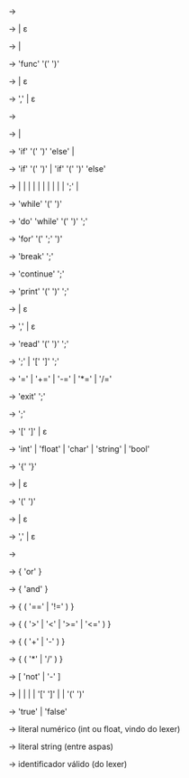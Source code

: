 <Program>           → <GlobalDeclarationList>

<GlobalDeclarationList> → <GlobalDeclaration> <GlobalDeclarationList>
                        | ε

<GlobalDeclaration> → <FunctionDecl> | <Declaration>

<FunctionDecl>      → 'func' <Identifier> '(' <ParamList> ')' <Block>

<ParamList>         → <Param> <ParamTail>
                    | ε

<ParamTail>         → ',' <Param> <ParamTail>
                    | ε

<Param>             → <Type> <Identifier>

<Statement>         → <MatchedStatement>
                    | <UnmatchedStatement>

<MatchedStatement>  → 'if' '(' <Expression> ')' <MatchedStatement> 'else' <MatchedStatement>
                    | <OtherStatement>

<UnmatchedStatement> → 'if' '(' <Expression> ')' <Statement>
                     | 'if' '(' <Expression> ')' <MatchedStatement> 'else' <UnmatchedStatement>

<OtherStatement>    → <WhileStatement>
                    | <DoWhileStatement>
                    | <ForStatement>
                    | <Assignment>
                    | <PrintStatement>
                    | <ReadStatement>
                    | <Declaration>
                    | <ExitStatement>
                    | <BreakStatement>
                    | <ContinueStatement>
                    | <FunctionCall> ';'
                    | <Block>

<WhileStatement>    → 'while' '(' <Expression> ')' <Statement>

<DoWhileStatement>  → 'do' <Statement> 'while' '(' <Expression> ')' ';'

<ForStatement>      → 'for' '(' <Assignment> <Expression> ';' <Assignment> ')' <Statement>

<BreakStatement>    → 'break' ';'

<ContinueStatement> → 'continue' ';'

<PrintStatement>    → 'print' '(' <PrintArgList> ')' ';'

<PrintArgList>      → <Expression> <PrintArgTail>
                    | ε

<PrintArgTail>      → ',' <Expression> <PrintArgTail>
                    | ε

<ReadStatement>     → 'read' '(' <Identifier> ')' ';'

<Assignment>        → <Identifier> <AssignmentOp> <Expression> ';'
                    | <Identifier> '[' <Expression> ']' <AssignmentOp> <Expression> ';'

<AssignmentOp>      → '=' | '+=' | '-=' | '*=' | '/='

<ExitStatement>     → 'exit' ';'

<Declaration>       → <Type> <Identifier> <ArrayDecl> ';'

<ArrayDecl>         → '[' <Number> ']'
                    | ε

<Type>              → 'int' | 'float' | 'char' | 'string' | 'bool'

<Block>             → '{' <StatementList> '}'

<StatementList>     → <Statement> <StatementList>
                    | ε

<FunctionCall>      → <Identifier> '(' <ArgList> ')'

<ArgList>           → <Expression> <ArgTail>
                    | ε

<ArgTail>           → ',' <Expression> <ArgTail>
                    | ε

<Expression>        → <LogicalOr>

<LogicalOr>         → <LogicalAnd> { 'or' <LogicalAnd> }

<LogicalAnd>        → <Equality> { 'and' <Equality> }

<Equality>          → <Comparison> { ( '==' | '!=' ) <Comparison> }

<Comparison>        → <Term> { ( '>' | '<' | '>=' | '<=' ) <Term> }

<Term>              → <Factor> { ( '+' | '-' ) <Factor> }

<Factor>            → <Unary> { ( '*' | '/' ) <Unary> }

<Unary>             → [ 'not' | '-' ] <Primary>

<Primary>           → <Number>
                    | <String>
                    | <BooleanLiteral>
                    | <Identifier>
                    | <Identifier> '[' <Expression> ']'
                    | <FunctionCall>
                    | '(' <Expression> ')'

<BooleanLiteral>    → 'true' | 'false'

<Number>            → literal numérico (int ou float, vindo do lexer)

<String>            → literal string (entre aspas)

<Identifier>        → identificador válido (do lexer)
